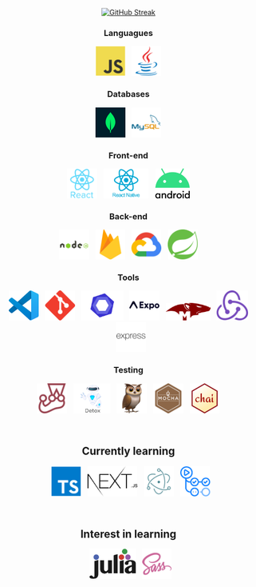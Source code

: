 <div align="center">

[![GitHub Streak](https://github-readme-streak-stats.herokuapp.com?user=urboypx&theme=dracula&hide_border=true&date_format=M%20j%5B%2C%20Y%5D)](https://git.io/streak-stats)

### Languagues

<p float="left">
  <img height="60" alt="JavaScript" src="assets/imgs/javascript.svg"/>
  <img style="margin-left:9px" height="60" alt="Java" src="assets/imgs/java.svg"/> 
</p>

### Databases

<p float="left">
  <img height="60" alt="mongoDB" src="assets/imgs/mongoDB.png"/>
  <img style="margin-left:9px" height="60" alt="MySQL" src="assets/imgs/mysql.svg"/>
</p>

### Front-end

<p float="left">
  <img height="60" alt="React" src="assets/imgs/react.svg"/>
  <img style="margin-left:9px" height="60" alt="React-Native" src="assets/imgs/react-native.png"/>
  <img style="margin-left:9px" height="60" alt="Android" src="assets/imgs/android.svg"/>
</p>

### Back-end

<p float="left">
  <img height="60" alt="NodeJS" src="assets/imgs/nodejs.svg"/>
  <img style="margin-left:9px" height="60" alt="Firebase" src="assets/imgs/firebase.svg"/>
 <img style="margin-left:9px" height="60" alt="Google Cloud" src="assets/imgs/google-cloud.svg"/>
 <img style="margin-left:9px" height="60" alt="Spring" src="assets/imgs/spring.svg"/>
</p>

### Tools

<p float="left">
  <img height="60" alt="VSCode" src="assets/imgs/vscode.svg"/>
  <img style="margin-left:9px" height="60" alt="Git" src="assets/imgs/git.svg"/>
  <img style="margin-left:9px" height="60" alt="ESLint" src="assets/imgs/eslint.png"/>
  <img style="margin-left:9px" height="60" alt="Expo" src="assets/imgs/expo.svg"/>
  <img style="margin-left:9px" height="35" alt="Mongoose" src="assets/imgs/mongoose.png"/>
  <img style="margin-left:9px" height="60" alt="Redux" src="assets/imgs/redux.svg"/>
  <img style="margin-left:9px" height="60" alt="express" src="assets/imgs/express.svg"/>
</p>

### Testing

<p float="left">
  <img height="60" alt="Jest" src="assets/imgs/jest.svg"/>
  <img style="margin-left:9px" height="60" alt="Detox" src="assets/imgs/detox.png"/>
  <img style="margin-left:9px" height="60" alt="React-Native-Testing-Library" src="assets/imgs/react-native-testing-library.png"/>
  <img style="margin-left:9px" height="60" alt="Mocha" src="assets/imgs/mocha.svg"/>
  <img style="margin-left:9px" height="60" alt="Chai" src="assets/imgs/chai.png"/>
</p>
<br/>

## Currently learning

<p float="left">
  <img style="margin-left:9px" height="60" alt="TypeScript" src="assets/imgs/typescript.svg"/>
  <img style="margin-left:9px" height="60" alt="NextJS" src="assets/imgs/nextjs.svg"/>
  <img style="margin-left:9px" height="60" alt="Electron" src="assets/imgs/electron.svg"/>
  <img style="margin-left:9px" height="60" alt="Chai" src="assets/imgs/github-actions.png"/>
</p>

<br/>

## Interest in learning

<p float="left">
  <img style="margin-left:9px" height="60" alt="Julia" src="assets/imgs/julia.svg"/>
  <img style="margin-left:9px" height="60" alt="Sass" src="assets/imgs/sass.svg"/>
</p>

</div>
